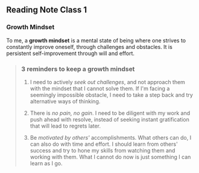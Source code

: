 ## Reading Note Class 1

### Growth Mindset
To me, a **growth mindset** is a mental state of being where one strives to constantly improve oneself, through challenges and obstacles. It is persistent self-improvement through will and effort.

>### 3 reminders to keep a growth mindset
>1. I need to actively *seek out challenges*, and not approach them with the mindset that I cannot solve them. If I'm facing a seemingly impossible obstacle, I need to take a step back and try alternative ways of thinking.
>
>2. There is *no pain, no gain*. I need to be diligent with my work and push ahead with resolve, instead of seeking instant gratification that will lead to regrets later.
>
>3. Be *motivated by others'* accomplishments. What others can do, I can also do with time and effort. I should learn from others' success and try to hone my skills from watching them and working with them. What I cannot do now is just something I can learn as I go.
>
